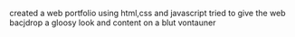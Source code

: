 created a web portfolio using html,css and javascript tried to give the web bacjdrop a gloosy look and content on a blut vontauner
